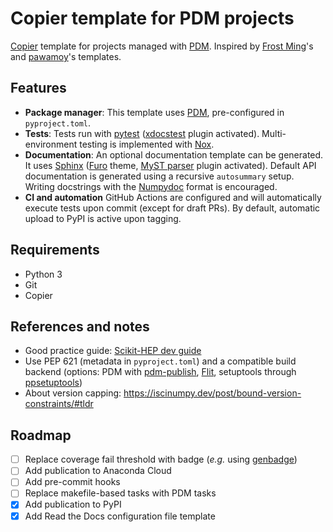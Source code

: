 # Copier template for PDM projects

[Copier](https://github.com/copier-org/copier) template for projects managed with [PDM](https://pdm.fming.dev/).
Inspired by [Frost Ming](https://github.com/pdm-project/copier-pdm)'s and [pawamoy](https://github.com/pawamoy/copier-pdm)'s templates.

## Features

* **Package manager**:
  This template uses [PDM](https://pdm.fming.dev/), pre-configured in `pyproject.toml`.
* **Tests**:
  Tests run with [pytest](https://pytest.org/) ([xdocstest](https://xdoctest.readthedocs.io/) plugin activated).
  Multi-environment testing is implemented with [Nox](https://nox.thea.codes/).
* **Documentation**:
  An optional documentation template can be generated.
  It uses [Sphinx](https://sphinx-doc.org/) ([Furo](https://pradyunsg.me/furo/) theme, [MyST parser](https://myst-parser.readthedocs.io/) plugin activated).
  Default API documentation is generated using a recursive `autosummary` setup.
  Writing docstrings with the [Numpydoc](https://numpydoc.readthedocs.io/) format is encouraged.
* **CI and automation**
  GitHub Actions are configured and will automatically execute tests upon commit (except for draft PRs).
  By default, automatic upload to PyPI is active upon tagging.

## Requirements

* Python 3
* Git
* Copier

## References and notes

* Good practice guide: [Scikit-HEP dev guide](https://scikit-hep.org/developer)
* Use PEP 621 (metadata in `pyproject.toml`) and a compatible build backend (options: PDM with [pdm-publish](https://github.com/branchvincent/pdm-publish), [Flit](https://flit.readthedocs.io/en/latest/), setuptools through [ppsetuptools](https://github.com/TheCleric/ppsetuptools))
* About version capping: <https://iscinumpy.dev/post/bound-version-constraints/#tldr>

## Roadmap

* [ ] Replace coverage fail threshold with badge (*e.g.* using [genbadge](https://smarie.github.io/python-genbadge/))
* [ ] Add publication to Anaconda Cloud
* [ ] Add pre-commit hooks
* [ ] Replace makefile-based tasks with PDM tasks
* [x] Add publication to PyPI
* [x] Add Read the Docs configuration file template
